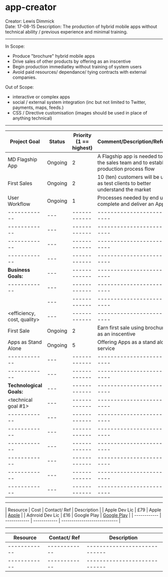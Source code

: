 # app-creator 


Creator: Lewis Dimmick  
Date: 17-08-15
Description: The production of hybrid mobile apps without technical ability / previous experience and minimal training. 

---

In Scope:
- Produce "brochure" hybrid mobile apps
- Drive sales of other products by offering as an inscentive
- Begin production immediatley without training of system users 
- Avoid paid resources/ dependance/ tying contracts with external companies.

Out of Scope:
- interactive or complex apps 
- social / external system integration (inc but not limited to Twitter, payments, maps, feeds.) 
- CSS / Directive customisation (images should be used in place of anything technical) 

---

| Project Goal	| Status | 	Priority (1 == highest)	| Comment/Description/Reference |
| ------------  |---  | ------------  | ----------------------------  |
| MD Flagship App | Ongoing | 2  | A Flagship app is needed to aid the sales team and to establish production process flow  |
| First Sales | Ongoing | 2  | 10 (ten) customers will be used as test clients to better understand the market  |
| User Workflow | Ongoing | 1  | Processes needed by end user to complete and deliver an App  |
| ------------  |---  | ------------  | ----------------------------  |
| ------------  |---  | ------------  | ----------------------------  |
| ------------  |---  | ------------  | ----------------------------  |
| ------------  |---  | ------------  | ----------------------------  |
| __Business Goals:__	|---  | ------------  | ----------------------------  |
| ------------  |---  | ------------  | ----------------------------  |
| <Time-to-market> 		 |---  | ------------  | ----------------------------  |	
| <efficiency, cost, quality>		 |---  | ------------  | ----------------------------  |	
| First Sale  | Ongoing  | 2  | Earn first sale using brochure App as an inscentive  |
| Apps as Stand Alone  | Ongoing  | 5  | Offering Apps as a stand alone service  |
| ------------  |---  | ------------  | ----------------------------  |
| ------------  |---  | ------------  | ----------------------------  |
| __Technological Goals:__ |---  | ------------  | ----------------------------  |		
| <technical goal #1>	|---  | ------------  | ----------------------------  |	
| ------------  |---  | ------------  | ----------------------------  |
| ------------  |---  | ------------  | ----------------------------  |
| ------------  |---  | ------------  | ----------------------------  |
| ------------  |---  | ------------  | ----------------------------  |
| ------------  |---  | ------------  | ----------------------------  |
| ------------  |---  | ------------  | ----------------------------  |

---

| Resource  | Cost  | Contact/ Ref  | Description  |
| Apple Dev Lic  | £79  | Apple  | [Apple](https://developer.apple.com/)  |
| Adnroid Dev Lic  | £16  | Google Play  | [Google Play](https://play.google.com/apps/publish/signup/)  |
| ------------  | ------------  | ------------  | ----------------------------  |

---

| Resource  | Contact/ Ref  | Description  |
| ------------  | ------------  | ----------------------------  |
| ------------  | ------------  | ----------------------------  |
| ------------  | ------------  | ----------------------------  |